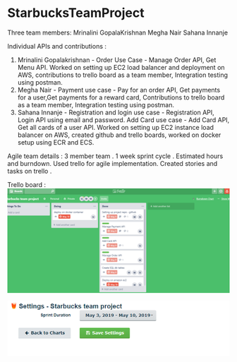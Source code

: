 # StarbucksTeamProject

Three team members:
Mrinalini GopalaKrishnan
Megha Nair
Sahana Innanje

Individual APIs and contributions :
1) Mrinalini Gopalakrishnan - Order Use Case - Manage Order API, Get Menu API. 
Worked on setting up EC2 load balancer and deployment on AWS, contributions to trello board as a team member, 
Integration testing using postman.
2) Megha Nair - Payment use case - Pay for an order API, Get payments for a user,Get payments for a reward card,
Contributions to trello board as a team member, Integration testing using postman. 
3) Sahana Innanje - Registration and login use case - Registration API, Login API using email and password. 
Add Card use case - Add Card API, Get all cards of a user API. 
Worked on setting up EC2 instance load balancer on AWS, created github and trello boards, worked on docker setup using ECR and ECS. 

Agile team details :
3 member team . 1 week sprint cycle . Estimated hours and burndown. Used trello for agile implementation. 
Created stories and tasks on trello . 

Trello board : 
![Trello agile board](agile%20board%20on%20trello.png?raw=true "trello agile board")


![sprint cycle](sprint%20cycle.png?raw=true "sprint cycle")
